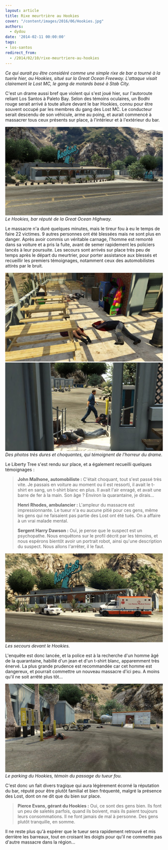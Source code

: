 ```yaml
---
layout: article
title: Rixe meurtrière au Hookies
cover: "/content/images/2016/06/Hookies.jpg"
authors:
  - dydou
date: '2014-02-11 00:00:00'
tags:
- los-santos
redirect_from:
  - /2014/02/10/rixe-meurtriere-au-hookies
---
```


_Ce qui aurait pu être considéré comme une simple rixe de bar a tourné à la tuerie hier, au Hookies, situé sur la Great Ocean Freeway. L'attaque visait clairement le Lost MC, le gang de motards basé à Stab City._

C'est un drame aussi bref que violent qui s'est joué hier, sur l'autoroute reliant Los Santos à Paleto Bay. Selon des témoins oculaires, un Bodhi rouge serait arrivé à toute allure devant le bar Hookies, connu pour être souvent occupé par les membres du gang des Lost MC. Le conducteur serait descendu de son véhicule, arme au poing, et aurait commencé à massacrer tous ceux présents sur place, à l'intérieur et à l'extérieur du bar.

![Le Hookies, bar réputé de la Great Ocean Highway.](/content/images/2016/06/Hookies5.jpg)
_Le Hookies, bar réputé de la Great Ocean Highway._

Le massacre n'a duré quelques minutes, mais le tireur fou à eu le temps de faire 22 victimes. 9 autres personnes ont été blessées mais ne sont plus en danger. Après avoir commis un véritable carnage, l'homme est remonté dans sa voiture et a pris la fuite, avant de semer rapidement les policiers lancés à leur poursuite. Les secours sont arrivés sur place très peu de temps après le départ du meurtrier, pour porter assistance aux blessés et recueillir les premiers témoignages, notamment ceux des automobilistes attirés par le bruit.

![](/content/images/2016/06/Hookies2.jpg)
![Des photos très dures et choquantes, qui témoignent de l'horreur du drame.](/content/images/2016/06/Hookies3.jpg)
_Des photos très dures et choquantes, qui témoignent de l'horreur du drame._

Le Liberty Tree s'est rendu sur place, et a également recueilli quelques témoignages :

> **John Malhone, automobiliste :** C'était choquant, tout s'est passé très vite. Je passais en voiture au moment ou il est ressorti, il avait le t-shirt en sang, un t-shirt blanc en plus. Il avait l'air enragé, et avait une barre de fer à la main. Son âge ? Environ la quarantaine, je dirais...
> 
> **Henri Rhodes, ambulancier :** L'ampleur du massacre est impressionnante. Le tueur n'a eu aucune pitié pour ces gens, même les gens qui ne faisaient pas partie des Lost ont été tués. On a affaire à un vrai malade mental.
> 
> **Sergent Harry Dawson :** Oui, je pense que le suspect est un psychopathe. Nous enquêtons sur le profil décrit par les témoins, et nous espérons bientôt avoir un portrait robot, ainsi qu'une description du suspect. Nous allons l'arrêter, il le faut.

![Les secours devant le Hookies.](/content/images/2016/06/Hookies_0.jpg)
_Les secours devant le Hookies._

L'enquête est donc lancée, et la police est à la recherche d'un homme âgé de la quarantaine, habillé d'un jean et d'un t-shirt blanc, apparemment très énervé. La plus grande prudence est recommandée car cet homme est dangereux, et pourrait commettre un nouveau massacre d'ici peu. A moins qu'il ne soit arrêté plus tôt...

![Le parking du Hookies, témoin du passage du tueur fou.](/content/images/2016/06/Hookies4.jpg)
_Le parking du Hookies, témoin du passage du tueur fou._

C'est donc un fait divers tragique qui aura légèrement écorné la réputation du bar, réputé pour être plutôt familial et bien fréquenté, malgré la présence des Lost, dont on ne dit que du bien sur place.

> **Pierce Evans, gérant du Hookies :** Oui, ce sont des gens bien. Ils font un peu de saletés parfois, quand ils boivent, mais ils paient toujours leurs consommations. Il ne font jamais de mal à personne. Des gens plutôt tranquille, en somme.

Il ne reste plus qu'à espérer que le tueur sera rapidement retrouvé et mis derrière les barreaux, tout en croisant les doigts pour qu'il ne commette pas d'autre massacre dans la région...